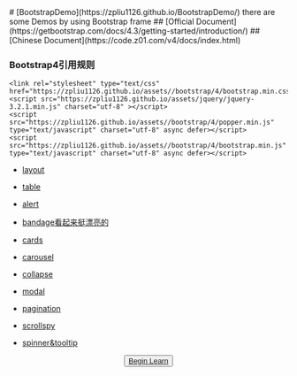 <!DOCTYPE html>
<html>
<head>
	<meta charset="utf-8">
	<meta http-equiv="X-UA-Compatible" content="IE=edge">
	<title></title>
	<link rel="stylesheet" href="">
</head>
<body>
	
</body>
</html>
# [BootstrapDemo](https://zpliu1126.github.io/BootstrapDemo/)
there are some Demos  by using Bootstrap frame
## [Official Document](https://getbootstrap.com/docs/4.3/getting-started/introduction/)
## [Chinese Document](https://code.z01.com/v4/docs/index.html)


###  Bootstrap4引用规则

```
<link rel="stylesheet" type="text/css" href="https://zpliu1126.github.io/assets//bootstrap/4/bootstrap.min.css">
<script src="https://zpliu1126.github.io/assets/jquery/jquery-3.2.1.min.js" charset="utf-8" ></script>
<script src="https://zpliu1126.github.io/assets//bootstrap/4/popper.min.js" type="text/javascript" charset="utf-8" async defer></script>
<script src="https://zpliu1126.github.io/assets//bootstrap/4/bootstrap.min.js" type="text/javascript" charset="utf-8" async defer></script>
```
- [layout](https://zpliu1126.github.io/BootstrapDemo/layout/)
- [table](https://zpliu1126.github.io/BootstrapDemo/table/)
- [alert](https://zpliu1126.github.io/BootstrapDemo/alert/)

- [bandage看起来挺漂亮的](https://getbootstrap.com/docs/4.3/components/badge/)
- [cards](https://zpliu1126.github.io/BootstrapDemo/cards/)
- [carousel](https://zpliu1126.github.io/BootstrapDemo/carousel/)
- [collapse](https://zpliu1126.github.io/BootstrapDemo/collapse/)
- [modal](https://zpliu1126.github.io/BootstrapDemo/modal/)
- [pagination](https://zpliu1126.github.io/BootstrapDemo/pagination/)
- [scrollspy](https://zpliu1126.github.io/BootstrapDemo/scrollspy/)
- [spinner&tooltip](https://zpliu1126.github.io/BootstrapDemo/spinner/)

<div style="text-align: center;">
	<button type="button"><a href="https://zpliu1126.github.io/BootstrapDemo/layout">Begin Learn</a></button>
</div>
